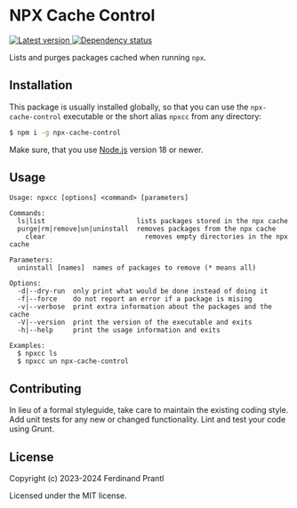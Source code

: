 # NPX Cache Control

[![Latest version](https://img.shields.io/npm/v/npx-cache-control)
 ![Dependency status](https://img.shields.io/librariesio/release/npm/npx-cache-control)
](https://www.npmjs.com/package/npx-cache-control)

Lists and purges packages cached when running `npx`.

## Installation

This package is usually installed globally, so that you can use the `npx-cache-control` executable or the short alias `npxcc`  from any directory:

```sh
$ npm i -g npx-cache-control
```

Make sure, that you use [Node.js] version 18 or newer.

## Usage

    Usage: npxcc [options] <command> [parameters]

    Commands:
      ls|list                       lists packages stored in the npx cache
      purge|rm|remove|un|uninstall  removes packages from the npx cache
    	clear                         removes empty directories in the npx cache

    Parameters:
      uninstall [names]  names of packages to remove (* means all)

    Options:
      -d|--dry-run  only print what would be done instead of doing it
      -f|--force    do not report an error if a package is mising
      -v|--verbose  print extra information about the packages and the cache
      -V|--version  print the version of the executable and exits
      -h|--help     print the usage information and exits

    Examples:
      $ npxcc ls
      $ npxcc un npx-cache-control

## Contributing

In lieu of a formal styleguide, take care to maintain the existing coding style.  Add unit tests for any new or changed functionality. Lint and test your code using Grunt.

## License

Copyright (c) 2023-2024 Ferdinand Prantl

Licensed under the MIT license.

[Node.js]: http://nodejs.org/
